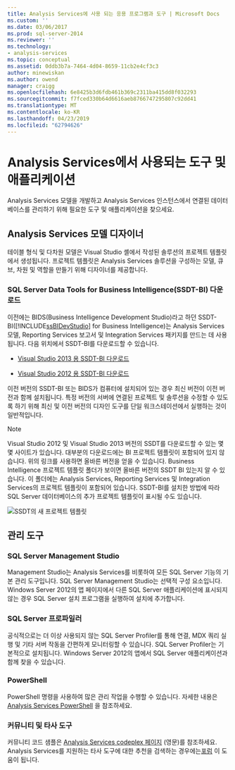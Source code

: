 ```yaml
---
title: Analysis Services에 사용 되는 응용 프로그램과 도구 | Microsoft Docs
ms.custom: ''
ms.date: 03/06/2017
ms.prod: sql-server-2014
ms.reviewer: ''
ms.technology:
- analysis-services
ms.topic: conceptual
ms.assetid: 0ddb3b7a-7464-4d04-8659-11cb2e4cf3c3
author: minewiskan
ms.author: owend
manager: craigg
ms.openlocfilehash: 6e8425b3d6fdb461b369c2311ba415dd8f032293
ms.sourcegitcommit: f7fced330b64d6616aeb8766747295807c92dd41
ms.translationtype: MT
ms.contentlocale: ko-KR
ms.lasthandoff: 04/23/2019
ms.locfileid: "62794626"
---
```

# <a name="tools-and-applications-used-in-analysis-services"></a>Analysis Services에서 사용되는 도구 및 애플리케이션
  Analysis Services 모델을 개발하고 Analysis Services 인스턴스에서 연결된 데이터베이스를 관리하기 위해 필요한 도구 및 애플리케이션을 찾으세요.  
  
## <a name="analysis-services-model-designers"></a>Analysis Services 모델 디자이너  
 테이블 형식 및 다차원 모델은 Visual Studio 셸에서 작성된 솔루션의 프로젝트 템플릿에서 생성됩니다. 프로젝트 템플릿은 Analysis Services 솔루션을 구성하는 모델, 큐브, 차원 및 역할을 만들기 위해 디자이너를 제공합니다.  
  
### <a name="download-sql-server-data-tools-for-business-intelligence-ssdt-bi"></a>SQL Server Data Tools for Business Intelligence(SSDT-BI) 다운로드  
 이전에는 BIDS(Business Intelligence Development Studio)라고 하던 SSDT-BI([!INCLUDE[ssBIDevStudio](../includes/ssbidevstudio-md.md)] for Business Intelligence)는 Analysis Services 모델, Reporting Services 보고서 및 Integration Services 패키지를 만드는 데 사용됩니다. 다음 위치에서 SSDT-BI를 다운로드할 수 있습니다.  
  
-   [Visual Studio 2013 용 SSDT-BI 다운로드](https://go.microsoft.com/fwlink/p/?LinkId=396526)  
  
-   [Visual Studio 2012 용 SSDT-BI 다운로드](https://go.microsoft.com/fwlink/p/?LinkID=273673)  
  
 이전 버전의 SSDT-BI 또는 BIDS가 컴퓨터에 설치되어 있는 경우 최신 버전이 이전 버전과 함께 설치됩니다. 특정 버전의 서버에 연결된 프로젝트 및 솔루션을 수정할 수 있도록 하기 위해 최신 및 이전 버전의 디자인 도구를 단일 워크스테이션에서 실행하는 것이 일반적입니다.  
  
> [!NOTE]  
>  Visual Studio 2012 및 Visual Studio 2013 버전의 SSDT를 다운로드할 수 있는 몇몇 사이트가 있습니다. 대부분의 다운로드에는 BI 프로젝트 템플릿이 포함되어 있지 않습니다. 위의 링크를 사용하면 올바른 버전을 얻을 수 있습니다. Business Intelligence 프로젝트 템플릿 폴더가 보이면 올바른 버전의 SSDT BI 있는지 알 수 있습니다. 이 폴더에는 Analysis Services, Reporting Services 및 Integration Services의 프로젝트 템플릿이 포함되어 있습니다. SSDT-BI를 설치한 방법에 따라 SQL Server 데이터베이스의 추가 프로젝트 템플릿이 표시될 수도 있습니다.  
  
 ![SSDT의 새 프로젝트 템플릿](media/ssdt-biprojects.png "SSDT의 새 프로젝트 템플릿")  
  
## <a name="administrative-tools"></a>관리 도구  
  
### <a name="sql-server-management-studio"></a>SQL Server Management Studio  
 Management Studio는 Analysis Services를 비롯하여 모든 SQL Server 기능의 기본 관리 도구입니다. SQL Server Management Studio는 선택적 구성 요소입니다. Windows Server 2012의 앱 페이지에서 다른 SQL Server 애플리케이션에 표시되지 않는 경우 SQL Server 설치 프로그램을 실행하여 설치에 추가합니다.  
  
### <a name="sql-server-profiler"></a>SQL Server 프로파일러  
 공식적으로는 더 이상 사용되지 않는 SQL Server Profiler를 통해 연결, MDX 쿼리 실행 및 기타 서버 작동을 간편하게 모니터링할 수 있습니다. SQL Server Profiler는 기본적으로 설치됩니다. Windows Server 2012의 앱에서 SQL Server 애플리케이션과 함께 찾을 수 있습니다.  
  
### <a name="powershell"></a>PowerShell  
 PowerShell 명령을 사용하여 많은 관리 작업을 수행할 수 있습니다. 자세한 내용은 [Analysis Services PowerShell](analysis-services-powershell.md) 을 참조하세요.  
  
### <a name="community-and-third-party-tools"></a>커뮤니티 및 타사 도구  
 커뮤니티 코드 샘플은 [Analysis Services codeplex 페이지](http://sqlsrvanalysissrvcs.codeplex.com/) (영문)를 참조하세요. Analysis Services를 지원하는 타사 도구에 대한 추천을 검색하는 경우에는[포럼](http://social.msdn.microsoft.com/Forums/sqlserver/home?forum=sqlanalysisservices) 이 도움이 됩니다.  
  
  
